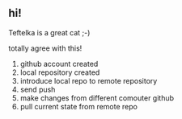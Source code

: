 ## hi!

Teftelka is a great cat ;-)

totally agree with this!

1. github account created
2. local repository created
3. introduce local repo to remote repository
4. send push
5. make changes from different comouter  github
6. pull current state from remote repo